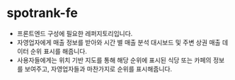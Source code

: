 # spotrank-fe

- 프론트엔드 구성에 필요한 레퍼지토리입니다.
- 자영업자에게 매출 정보를 받아와 시간 별 매출 분석 대시보드 및 주변 상권 매출 데이터 순위 표시를 해줍니다.
- 사용자들에게는 위치 기반 지도를 통해 해당 순위에 표시된 식당 또는 카페의 정보를 보여주고, 자영업자들과 마찬가지로 순위를 표시해줍니다.
